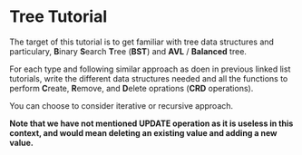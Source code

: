 # Tree Tutorial

The target of this tutorial is to get familiar with tree data structures and
particulary, **B**inary **S**earch **T**ree (**BST**) and **AVL** / **Balanced**
tree.

For each type and following similar approach as doen in previous linked list
tutorials, write the different data structures needed and all the functions
to perform **C**reate, **R**emove, and **D**elete oprations (**CRD**
operations).

You can choose to consider iterative or recursive approach.

**Note that we have not mentioned UPDATE operation as it is useless in this
context, and would mean deleting an existing value and adding a new value.**